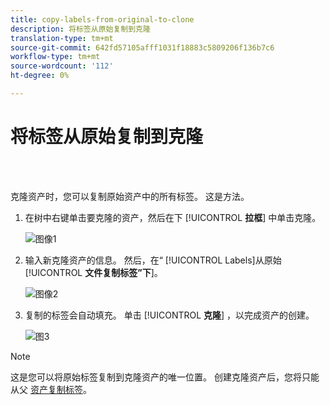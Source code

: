 ```yaml
---
title: copy-labels-from-original-to-clone
description: 将标签从原始复制到克隆
translation-type: tm+mt
source-git-commit: 642fd57105afff1031f18883c5809206f136b7c6
workflow-type: tm+mt
source-wordcount: '112'
ht-degree: 0%

---
```



# 将标签从原始复制到克隆

<br> 

克隆资产时，您可以复制原始资产中的所有标签。 这是方法。

1. 在树中右键单击要克隆的资产，然后在下 [!UICONTROL **拉框**] 中单击克隆。

   ![图像1](/help/sky/assets/labels/copy-labels-from-original-to-clone/copy-labels-from-original-to-clone-1.jpg)

1. 输入新克隆资产的信息。 然后，在“ [!UICONTROL Labels]从原始 [!UICONTROL **文件复制标签”下**]。

   ![图像2](/help/sky/assets/labels/copy-labels-from-original-to-clone/copy-labels-from-original-to-clone-2.jpg)

1. 复制的标签会自动填充。 单击 [!UICONTROL **克隆**] ，以完成资产的创建。

   ![图3](/help/sky/assets/labels/copy-labels-from-original-to-clone/copy-labels-from-original-to-clone-3.jpg)

>[!NOTE]
>
>这是您可以将原始标签复制到克隆资产的唯一位置。 创建克隆资产后，您将只能从父 [资产复制标签](/help/sky/copy-labels-from-parent-to-child.md)。
